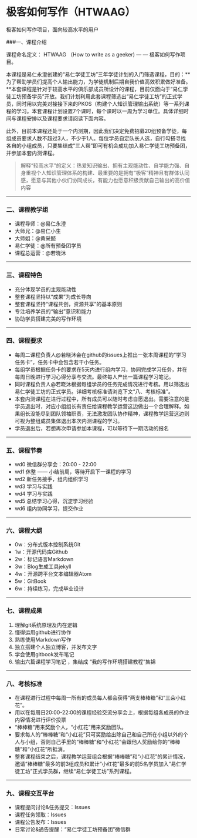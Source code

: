 # 极客如何写作（HTWAAG）

极客如何写作项目，面向较高水平的用户

###一、课程介绍

课程命名定义： HTWAAG （How to write as a geeker) — — 极客如何写作项目。

本课程是易仁永澄创建的“易仁学徒工坊”三年学徒计划的入门筛选课程，目的：**为了帮助学员们提高个人输出能力，为学徒机制后期自我价值高效积累做好准备。**本套课程是针对于较高水平的俱乐部成员所设计的课程，目前仅面向于“易仁学徒工坊预备学员”开放。我们计划利用此套课程筛选出“易仁学徒工坊”的正式学员，同时用以完美对接接下来的PKOS（构建个人知识管理输出系统）等一系列课程的学习。本套课程计划设置7个课时，每个课时以一周为学习单位。具体详细时间与课程安排以及课程要求请阅读下面内容。

此外，目前本课程还处于一个内测期，因此我们决定免费招募20组预备学徒，每组成员要求人数不超过3人，不少于1人。每位学员自定队长人选，自行勾搭寻找各自的小组成员，只要集结成“三人帮”即可有机会成功加入易仁学徒工坊预备团，并参加本套内测课程。

> 解释“较高水平”的定义：热爱知识输出、拥有主观能动性、自学能力强、自身重视个人知识管理体系的构建、最重要的是拥有“极客”精神且有群体认同感，愿意与其他小伙们协同成长，有能力也愿意积极贡献自己输出的高价值内容

---- 
### 二、课程教学组
- 课程导师：@易仁永澄
- 大师兄：@易仁小生
- 大师姐：@黄采懿
- 易仁学徒：@所有预备团学员
- 课程总运营：@若晓沐

---
### 三、课程特色

- 充分体现学员的主观能动性
- 整套课程坚持以“成果”为成长导向
- 整套课程坚持“课程共创，资源共享”的基本原则
- 专注培养学员的“输出”意识和能力
- 协助学员搭建完美的写作环境

---- 
### 四、课程要求

 - 每周二课程负责人@若晓沐会在github的issues上推出一张本周课程的“学习任务卡”，任务卡中会包含若干小任务。
 - 每组学员根据任务卡的要求在5天内进行组内学习，协同完成学习任务，并在每周日晚进行学习心得分享与交流。最终每人产出一篇课程学习笔记。
 - 同时课程负责人@若晓沐根据每组学员的任务完成情况进行考核。用以筛选出易仁学徒工坊的正式学员。详细考核标准请浏览下文“八、考核标准”。
 - 本套内测课程在进行过程中，所有成员可以随时考虑自愿退出。需要注意的是学员退出时，对应小组组长有责任给课程教学运营这边做出一个合理解释。如果组长没能尽到团队领袖职责，无法激发团队协作精神，课程教学运营这边则可视为整组成员集体退出本次内测课程的学习。
 - 学员退出后，若想再次申请参加本课程，可以等待下一期活动的报名
 

---- 
### 五、课程节奏

- wd0 微信群分享会：20:00 - 22:00
- wd1 休整 —— 小结前周，等待开启下一课程的学习
- wd2 新任务接手，组内组织学习
- wd3 学习与实践
- wd4 学习与实践
- wd5 总结学习心得，沉淀学习经验
- wd6 组内协同学习，提交作业


---- 
### 六、课程大纲

- 0w：分布式版本控制系统Git
- 1w：开源代码库Github
- 2w：标记语言Markdown 
- 3w：Blog生成工具jekyll 
- 4w：开源跨平台文本编辑器Atom
- 5w：GitBook 
- 6w：持续练习，完成毕业设计

---- 
### 七、课程成果

1. 理解git系统原理及内在逻辑
2. 懂得运用github进行协作
3. 熟练使用Markdown写作
4. 独立搭建个人独立博客，并发布文字
5. 学会使用gitbook发布笔记
7. 输出六篇课程学习笔记 ，集结成 “我的写作环境搭建教程”集锦

---- 
### 八、考核标准

- 在课程进行过程中每周一所有的成员每人都会获得“两支棒棒糖”和“三朵小红花”。
- 用以在每周日20:00-22:00的课程经验交流分享会上，根据每组各成员的作业内容情况进行评价投票
- “棒棒糖”用来奖励个人，“小红花”用来奖励团队。
- 要求每人的“棒棒糖”和“小红花”只可奖励给出除自己和自己所在小组以外的个人与小组，否则自己手里的“棒棒糖”和“小红花”会跟他人奖励给你的“棒棒糖”和“小红花”所抵消。
- 整套课程结束之后，课程教学运营组会根据“棒棒糖”和“小红花”的累计情况，邀请“棒棒糖”最多的前3组成员和累计“小红花”最多的前5名学员加入“易仁学徒工坊”正式学员群，继续“易仁学徒工坊”系列课程。

---- 
### 九、课程交互平台

- 课程提问讨论&任务提交：Issues
- 课程任务领取：Issues
- 课程公告发布：Issues
- 日常讨论&通告提醒：“易仁学徒工坊预备团”微信群



